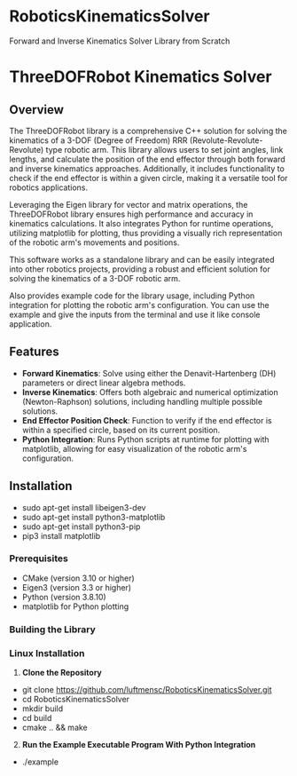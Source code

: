 # RoboticsKinematicsSolver
Forward and Inverse Kinematics Solver Library from Scratch
# ThreeDOFRobot Kinematics Solver

## Overview

The ThreeDOFRobot library is a comprehensive C++ solution for solving the kinematics of a 3-DOF (Degree of Freedom) RRR (Revolute-Revolute-Revolute) type robotic arm. This library allows users to set joint angles, link lengths, and calculate the position of the end effector through both forward and inverse kinematics approaches. Additionally, it includes functionality to check if the end effector is within a given circle, making it a versatile tool for robotics applications.

Leveraging the Eigen library for vector and matrix operations, the ThreeDOFRobot library ensures high performance and accuracy in kinematics calculations. It also integrates Python for runtime operations, utilizing matplotlib for plotting, thus providing a visually rich representation of the robotic arm's movements and positions.

This software works as a standalone library and can be easily integrated into other robotics projects, providing a robust and efficient solution for solving the kinematics of a 3-DOF robotic arm.

Also provides example code for the library usage, including Python integration for plotting the robotic arm's configuration. You can use the example and give the inputs from the terminal and use it like console application.

## Features

- **Forward Kinematics**: Solve using either the Denavit-Hartenberg (DH) parameters or direct linear algebra methods.
- **Inverse Kinematics**: Offers both algebraic and numerical optimization (Newton-Raphson) solutions, including handling multiple possible solutions.
- **End Effector Position Check**: Function to verify if the end effector is within a specified circle, based on its current position.
- **Python Integration**: Runs Python scripts at runtime for plotting with matplotlib, allowing for easy visualization of the robotic arm's configuration.

## Installation

- sudo apt-get install libeigen3-dev
- sudo apt-get install python3-matplotlib
- sudo apt-get install python3-pip
- pip3 install matplotlib


### Prerequisites

- CMake (version 3.10 or higher)
- Eigen3 (version 3.3 or higher)
- Python (version 3.8.10)
- matplotlib for Python plotting

### Building the Library

### Linux Installation

1. **Clone the Repository**

- git clone https://github.com/luftmensc/RoboticsKinematicsSolver.git   
- cd RoboticsKinematicsSolver
- mkdir build
- cd build
- cmake .. && make

2. **Run the Example Executable Program With Python Integration**
- ./example



